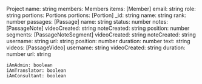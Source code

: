 
Project
    name: string
    members: Members
        items: [Member]
            email: string
            role: string
    portions: Portions
        portions: [Portion]
            _id: string
            name: string
            rank: number
            passages: [Passage]
                name: string
                status: number
                notes: [PassageNote]
                    videoCreated: string
                    noteCreated: string
                    position: number
                    segments: [PassageNoteSegment]
                        videoCreated: string
                        noteCreated: string
                        username: string
                        url: string
                        position: number
                        duration: number
                        text: string
                videos: [PassageVideo]
                    username: string
                    videoCreated: string
                    duration: number
                    url: string
                    
    iAmAdmin: boolean
    iAmTranslator: boolean
    iAmConsultant: boolean
